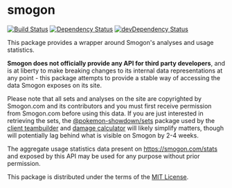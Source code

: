# smogon

[![Build Status](https://api.travis-ci.com/smogon/api.svg)](https://travis-ci.com/smogon/api)
[![Dependency Status](https://david-dm.org/smogon/api.svg)](https://david-dm.org/smogon/api)
[![devDependency Status](https://david-dm.org/smogon/api/dev-status.svg)](https://david-dm.org/smogon/api?type=dev)

This package provides a wrapper around Smogon's analyses and usage statistics.

**Smogon does not officially provide any API for third party developers**, and
is at liberty to make breaking changes to its internal data representations at
any point - this package attempts to provide a stable way of accessing the data
Smogon exposes on its site.

Please note that all sets and analyses on the site are copyrighted by Smogon.com
and its contributors and you must first receive permission from Smogon.com
before using this data. If you are just interested in retrieving the sets,
the [@pokemon-showdown/sets][1] package used by the [client teambuilder][2] and
[damage calculator][3] will likely simplify matters, though will potentially lag
behind what is visible on Smogon by 2-4 weeks.

The aggregate usage statistics data present on
https://smogon.com/stats and exposed by this API may be used for any purpose
without prior permission.

This package is distributed under the terms of the [MIT License][4].

  [1]: https://www.npmjs.com/package/@pokemon-showdown/sets
  [2]: https://github.com/smogon/pokemon-showdown-client
  [3]: https://github.com/smogon/damage-calc
  [4]: https://github.com/smogon/api/blob/master/LICENSE
